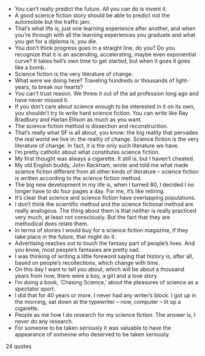  - You can’t really predict the future. All you can do is invent it.
 - A good science fiction story should be able to predict not the automobile but the traffic jam.
 - That’s what life is, just one learning experience after another, and when you’re through with all the learning experiences you graduate and what you get for a diploma is, you die.
 - You don’t think progress goes in a straight line, do you? Do you recognize that it is an ascending, accelerating, maybe even exponential curve? It takes hell’s own time to get started, but when it goes it goes like a bomb.
 - Science fiction is the very literature of change.
 - What were we doing here? Traveling hundreds or thousands of light-years, to break our hearts?
 - You can’t trust reason. We threw it out of the ad profession long ago and have never missed it.
 - If you don’t care about science enough to be interested in it on its own, you shouldn’t try to write hard science fiction. You can write like Ray Bradbury and Harlan Ellison as much as you want.
 - The science fiction method is dissection and reconstruction.
 - That’s really what SF is all about, you know: the big reality that pervades the real world we live in: the reality of change. Science fiction is the very literature of change. In fact, it is the only such literature we have.
 - I’m pretty catholic about what constitutes science fiction.
 - My first thought was always a cigarette. It still is, but I haven’t cheated.
 - My old English buddy, John Rackham, wrote and told me what made science fiction different from all other kinds of literature – science fiction is written according to the science fiction method.
 - The big new development in my life is, when I turned 80, I decided I no longer have to do four pages a day. For me, it’s like retiring.
 - It’s clear that science and science fiction have overlapping populations.
 - I don’t think the scientific method and the science fictional method are really analogous. The thing about them is that neither is really practiced very much, at least not consciously. But the fact that they are methodical does relate them.
 - In terms of stories I would buy for a science fiction magazine, if they take place in the future, that might do it.
 - Advertising reaches out to touch the fantasy part of people’s lives. And you know, most people’s fantasies are pretty sad.
 - I was thinking of writing a little foreword saying that history is, after all, based on people’s recollections, which change with time.
 - On this day I want to tell you about, which will be about a thousand years from now, there were a boy, a girl and a love story.
 - I’m doing a book, ‘Chasing Science,’ about the pleasures of science as a spectator sport.
 - I did that for 40 years or more. I never had any writer’s block. I got up in the morning, sat down at the typewriter – now, computer – lit up a cigarette.
 - People as me how I do research for my science fiction. The answer is, I never do any research.
 - For someone to be taken seriously it was valuable to have the appearance of someone who deserved to be taken seriously.

24 quotes
